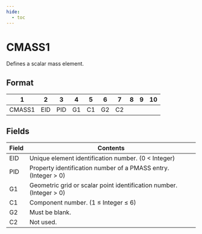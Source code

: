 ```yaml
---
hide:
  - toc
---
```

# CMASS1
Defines a scalar mass element.

## Format
| 1        | 2        | 3        | 4        | 5        | 6        | 7        | 8        | 9        | 10       | 
| -------- | -------- | -------- | -------- | -------- | -------- | -------- | -------- | -------- | -------- | 
| CMASS1   | EID      | PID      | G1       | C1       | G2       | C2       |          |          |          |

## Fields
| Field      | Contents |
| ---------- | -------- |
| EID | Unique element identification number. (0 < Integer)
| PID | Property identification number of a PMASS entry. (Integer > 0)
| G1  | Geometric grid or scalar point identification number. (Integer > 0)
| C1  | Component number. (1 ≤ Integer ≤ 6)
| G2  | Must be blank.
| C2  | Not used.

